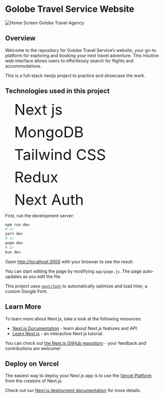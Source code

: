 # Golobe Travel Service Website

![Home Screen Golobe Travel Agency](/preview.png)

## Overview

Welcome to the repository for Golobe Travel Service’s website, your go-to platform for exploring and booking your next travel adventure. This intuitive web interface allows users to effortlessly search for flights and accommodations.

This is a full-stack nextjs project to practice and showcase the work.

## Technologies used in this project

<font size="50"><img src="https://nextjs.org/favicon.ico" width="16" height="16"> Next js</font>

<font size="50"><img src="https://www.mongodb.com/assets/images/global/favicon.ico" width="16" height="16"> MongoDB</font>

<font size="50"><img src="https://tailwindcss.com/favicons/favicon-32x32.png?v=3" width="16" height="16"> Tailwind CSS</font>

<font size="50"><img src="https://redux.js.org/img/favicon/favicon.ico" width="16" height="16"> Redux</font>

<font size="50"><img src="https://authjs.dev/favicon-32x32.png" width="16" height="16"> Next Auth</font>

First, run the development server:

```bash
npm run dev
# or
yarn dev
# or
pnpm dev
# or
bun dev
```

Open [http://localhost:3000](http://localhost:3000) with your browser to see the result.

You can start editing the page by modifying `app/page.js`. The page auto-updates as you edit the file.

This project uses [`next/font`](https://nextjs.org/docs/basic-features/font-optimization) to automatically optimize and load Inter, a custom Google Font.

## Learn More

To learn more about Next.js, take a look at the following resources:

- [Next.js Documentation](https://nextjs.org/docs) - learn about Next.js features and API.
- [Learn Next.js](https://nextjs.org/learn) - an interactive Next.js tutorial.

You can check out [the Next.js GitHub repository](https://github.com/vercel/next.js/) - your feedback and contributions are welcome!

## Deploy on Vercel

The easiest way to deploy your Next.js app is to use the [Vercel Platform](https://vercel.com/new?utm_medium=default-template&filter=next.js&utm_source=create-next-app&utm_campaign=create-next-app-readme) from the creators of Next.js.

Check out our [Next.js deployment documentation](https://nextjs.org/docs/deployment) for more details.
